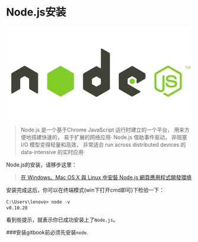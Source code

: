 Node.js安装
===

![](../imgs/node.js.png)


> Node.js 是一个基于Chrome JavaScript 运行时建立的一个平台， 用来方便地搭建快速的， 易于扩展的网络应用· Node.js 借助事件驱动， 非阻塞 I/O 模型变得轻量和高效， 非常适合 run across distributed devices 的 data-intensive 的实时应用·

Node.js的安装，请移步这里：

> [在 Windows、Mac OS X 與 Linux 中安裝 Node.js 網頁應用程式開發環境](http://www.gtwang.org/2013/12/install-node-js-in-windows-mac-os-x-linux.html)

安装完成这后，你可以在终端模式(win下打开cmd即可)下检验一下：

```
C:\Users\lenovo> node -v
v0.10.28
```

看到些提示，就表示你已成功安装上了`Node.js`。

###安装gitbook前必须先安装`node`.

